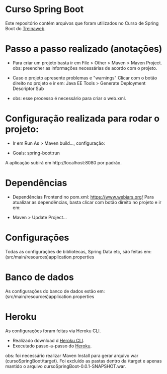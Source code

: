 # Curso Spring Boot
Este repositório contém arquivos  que foram utilizados no Curso de Spring Boot do [Treinaweb](treinaweb.com.br).


# Passo a passo realizado (anotações)
* Para criar um projeto basta ir em File > Other > Maven > Maven Project.
obs: preencher as informações necessárias de acordo com o projeto.

* Caso o projeto apresente problemas e "warnings" Clicar com o botão direito no projeto e ir em:
Java EE Tools > Generate Deployment Descriptor Sub

- obs: esse processo é necessário para criar o web.xml.

# Configuração realizada para rodar o projeto:
* Ir em Run As > Maven build..., configuração:

- Goals: spring-boot:run

A aplicação subirá em http://localhost:8080 por padrão.

# Dependências
* Dependências Frontend no pom.xml: https://www.webjars.org/
Para atualizar as dependências, basta clicar com botão direito no projeto e ir em:
- Maven > Update Project...


# Configurações
Todas as configurações de bibliotecas, Spring Data etc, são feitas em: (src/main/resources)application.properties


# Banco de dados
As configurações do banco de dados estão em: (src/main/resources)application.properties


# Heroku
As configurações foram feitas via Heroku CLI.
* Realizado download d [Heroku CLI](https://devcenter.heroku.com/articles/heroku-cli).
* Executado passo-a-passo do [Heroku](https://devcenter.heroku.com/articles/getting-started-with-java#set-up).

obs: foi necessário realizar Maven Install para gerar arquivo war (cursoSpringBoot\target). Foi excluído as pastas dentro da /target e apenas mantido o arquivo cursoSpringBoot-0.0.1-SNAPSHOT.war.
